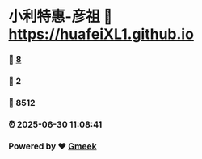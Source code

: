 # 小利特惠-彦祖 :link: https://huafeiXL1.github.io 
### :page_facing_up: [8](https://huafeiXL1.github.io/tag.html) 
### :speech_balloon: 2 
### :hibiscus: 8512 
### :alarm_clock: 2025-06-30 11:08:41 
### Powered by :heart: [Gmeek](https://github.com/Meekdai/Gmeek)
